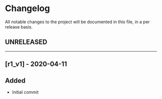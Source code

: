 # Changelog
All notable changes to the project will be documented in this file, in a per release basis.

## UNRELEASED

-------------------------------------------------------------------------------

## [r1_v1] - 2020-04-11

## Added
- Initial commit

